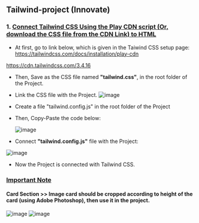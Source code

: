 ## Tailwind-project (Innovate)
### 1. <ins> Connect Tailwind CSS Using the Play CDN script (Or, download the CSS file from the CDN Link) to HTML </ins>
-  At first, go to link below, which is given in the Taiwind CSS setup page: https://tailwindcss.com/docs/installation/play-cdn

  https://cdn.tailwindcss.com/3.4.16
-  Then, Save as the CSS file named **"tailwind.css"**, in the root folder of the Project.
-  Link the CSS file with the Project.
  ![image](https://github.com/user-attachments/assets/8cdc63a5-26f8-4efc-86f6-13b2976246fc)

- Create a file "tailwind.config.js" in the root folder of the Project
- Then, Copy-Paste the code below:
  
  ![image](https://github.com/user-attachments/assets/37207b58-b8db-4d81-acaf-1d65bf23566e)

-  Connect **"tailwind.config.js"** file with the Project:

  ![image](https://github.com/user-attachments/assets/6664191f-5aa1-4fb5-a55b-7ee6d03f6131)

- Now the Project is connected with Tailwind CSS.

### <ins> Important Note </ins>
#### Card Section >> Image card should be cropped according to height of the card (using Adobe Photoshop), then use it in the project.
   
![image](https://github.com/user-attachments/assets/91085fb4-f526-4169-875f-ddac1842bfd0)
![image](https://github.com/user-attachments/assets/ef67db5d-8696-401e-8be0-93387f0231df)

